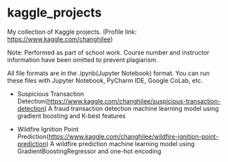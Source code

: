 # kaggle_projects
My collection of Kaggle projects. (Profile link: https://www.kaggle.com/changhilee)

Note: Performed as part of school work. Course number and instructor information have been omitted to prevent plagiarism.

All file formats are in the .ipynb(Jupyter Notebook) format. You can run these files with Jupyter Notebook, PyCharm IDE, Google CoLab, etc.

- Suspicious Transaction Detection(https://www.kaggle.com/changhilee/suspicious-transaction-detection)
A fraud transaction detection machine learning model using gradient boosting and K-best features

- Wildfire Ignition Point Prediction(https://www.kaggle.com/changhilee/wildfire-ignition-point-prediction)
A wildfire prediction machine learning model using GradientBoostingRegressor and one-hot encoding
